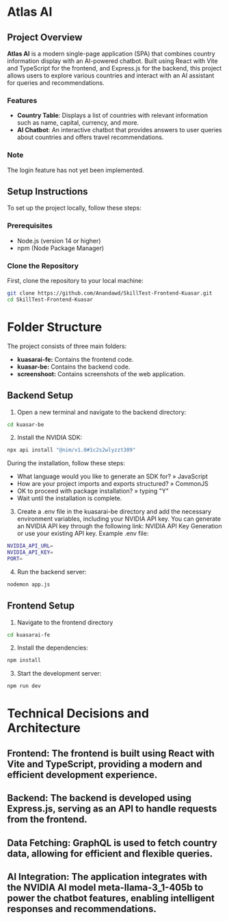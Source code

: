 # Atlas AI

## Project Overview

**Atlas AI** is a modern single-page application (SPA) that combines country information display with an AI-powered chatbot. Built using React with Vite and TypeScript for the frontend, and Express.js for the backend, this project allows users to explore various countries and interact with an AI assistant for queries and recommendations.

### Features
- **Country Table**: Displays a list of countries with relevant information such as name, capital, currency, and more.
- **AI Chatbot**: An interactive chatbot that provides answers to user queries about countries and offers travel recommendations.

### Note
The login feature has not yet been implemented.

## Setup Instructions

To set up the project locally, follow these steps:

### Prerequisites
- Node.js (version 14 or higher)
- npm (Node Package Manager)

### Clone the Repository
First, clone the repository to your local machine:
```bash
git clone https://github.com/Anandawd/SkillTest-Frontend-Kuasar.git
cd SkillTest-Frontend-Kuasar
```

# Folder Structure
The project consists of three main folders:
- **kuasarai-fe:** Contains the frontend code.
- **kuasar-be:** Contains the backend code.
- **screenshoot:** Contains screenshots of the web application.

## Backend Setup
1. Open a new terminal and navigate to the backend directory:
```bash
cd kuasar-be
```
2. Install the NVIDIA SDK:
```bash
npx api install "@nim/v1.0#1c2s2wlyzzt309"
```
During the installation, follow these steps:
- What language would you like to generate an SDK for? » JavaScript
- How are your project imports and exports structured? » CommonJS
- OK to proceed with package installation? » typing "Y"
- Wait until the installation is complete.
3. Create a .env file in the kuasarai-be directory and add the necessary environment variables, including your NVIDIA API key. You can generate an NVIDIA API key through the following link: 
NVIDIA API Key Generation or use your existing API key.
Example .env file:
```bash
NVIDIA_API_URL=
NVIDIA_API_KEY=
PORT=
```
4. Run the backend server:
```bash
nodemon app.js
```

## Frontend Setup
1. Navigate to the frontend directory
```bash
cd kuasarai-fe
```
2. Install the dependencies:
```bash
npm install
```
3. Start the development server:
```bash
npm run dev
```

# Technical Decisions and Architecture
## Frontend: The frontend is built using React with Vite and TypeScript, providing a modern and efficient development experience.
## Backend: The backend is developed using Express.js, serving as an API to handle requests from the frontend.
## Data Fetching: GraphQL is used to fetch country data, allowing for efficient and flexible queries.
## AI Integration: The application integrates with the NVIDIA AI model meta-llama-3_1-405b to power the chatbot features, enabling intelligent responses and recommendations.
